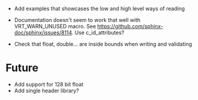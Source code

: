 * Add examples that showcases the low and high level ways of reading
* Documentation doesn't seem to work that well with VRT_WARN_UNUSED macro. See https://github.com/sphinx-doc/sphinx/issues/8114. Use c_id_attributes?

* Check that float, double... are inside bounds when writing and validating

# Future
* Add support for 128 bit float
* Add single header library?
